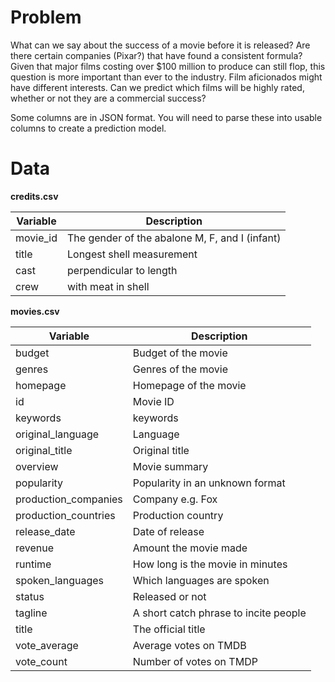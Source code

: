 # Problem
What can we say about the success of a movie before it is released? Are there certain companies (Pixar?) that have found a consistent formula? Given that major films costing over $100 million to produce can still flop, this question is more important than ever to the industry. Film aficionados might have different interests. Can we predict which films will be highly rated, whether or not they are a commercial success?

Some columns are in JSON format. You will need to parse these into usable columns to create a prediction model.

# Data

__credits.csv__
  
| Variable | Description |
|----------|-------------|
| movie_id | The gender of the abalone M, F, and I (infant) |
| title    | Longest shell measurement |
| cast     | perpendicular to length |
| crew     | with meat in shell |  

__movies.csv__
  
| Variable | Description |
|----------|-------------|
| budget | Budget of the movie |
| genres | Genres of the movie |
| homepage | Homepage of the movie |
| id | Movie ID |
| keywords | keywords |
| original_language | Language |
| original_title | Original title |
| overview | Movie summary |
| popularity | Popularity in an unknown format |
| production_companies | Company e.g. Fox |
| production_countries | Production country |
| release_date | Date of release |
| revenue | Amount the movie made |
| runtime | How long is the movie in minutes |
| spoken_languages | Which languages are spoken |
| status | Released or not
| tagline | A short catch phrase to incite people |
| title | The official title |
| vote_average | Average votes on TMDB | 
| vote_count | Number of votes on TMDP | 	